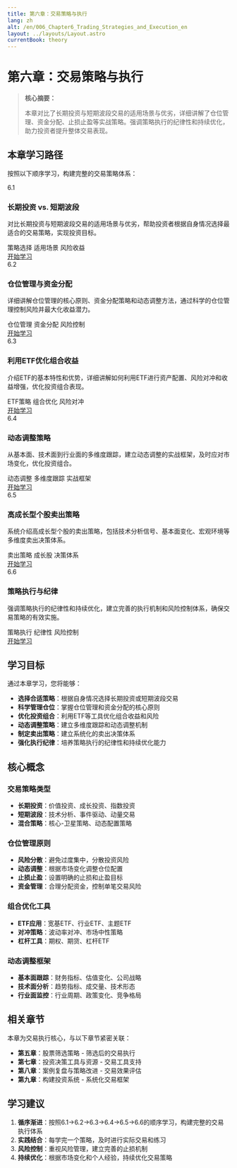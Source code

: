```yaml
---
title: 第六章：交易策略与执行
lang: zh
alt: /en/006_Chapter6_Trading_Strategies_and_Execution_en
layout: ../layouts/Layout.astro
currentBook: theory
---
```


# 第六章：交易策略与执行

> **核心摘要：**
> 
> 本章对比了长期投资与短期波段交易的适用场景与优劣，详细讲解了仓位管理、资金分配、止损止盈等实战策略。强调策略执行的纪律性和持续优化，助力投资者提升整体交易表现。

## 本章学习路径

按照以下顺序学习，构建完整的交易策略体系：

<div class="chapters-grid">
  <div class="chapter-card">
    <div class="chapter-header">
      <span class="chapter-number">6.1</span>
      <h3>长期投资 vs. 短期波段</h3>
    </div>
    <p>对比长期投资与短期波段交易的适用场景与优劣，帮助投资者根据自身情况选择最适合的交易策略，实现投资目标。</p>
    <div class="chapter-features">
      <span class="feature-tag">策略选择</span>
      <span class="feature-tag">适用场景</span>
      <span class="feature-tag">风险收益</span>
    </div>
    <a href="/006_Chapter6/6.1_Long_term_vs_Short_term_CN" class="chapter-link">开始学习</a>
  </div>

  <div class="chapter-card">
    <div class="chapter-header">
      <span class="chapter-number">6.2</span>
      <h3>仓位管理与资金分配</h3>
    </div>
    <p>详细讲解仓位管理的核心原则、资金分配策略和动态调整方法，通过科学的仓位管理控制风险并最大化收益潜力。</p>
    <div class="chapter-features">
      <span class="feature-tag">仓位管理</span>
      <span class="feature-tag">资金分配</span>
      <span class="feature-tag">风险控制</span>
    </div>
    <a href="/006_Chapter6/6.2_Position_Management_CN" class="chapter-link">开始学习</a>
  </div>

  <div class="chapter-card">
    <div class="chapter-header">
      <span class="chapter-number">6.3</span>
      <h3>利用ETF优化组合收益</h3>
    </div>
    <p>介绍ETF的基本特性和优势，详细讲解如何利用ETF进行资产配置、风险对冲和收益增强，优化投资组合表现。</p>
    <div class="chapter-features">
      <span class="feature-tag">ETF策略</span>
      <span class="feature-tag">组合优化</span>
      <span class="feature-tag">风险对冲</span>
    </div>
    <a href="/006_Chapter6/6.3_ETF_Optimization_CN" class="chapter-link">开始学习</a>
  </div>

  <div class="chapter-card">
    <div class="chapter-header">
      <span class="chapter-number">6.4</span>
      <h3>动态调整策略</h3>
    </div>
    <p>从基本面、技术面到行业面的多维度跟踪，建立动态调整的实战框架，及时应对市场变化，优化投资组合。</p>
    <div class="chapter-features">
      <span class="feature-tag">动态调整</span>
      <span class="feature-tag">多维度跟踪</span>
      <span class="feature-tag">实战框架</span>
    </div>
    <a href="/006_Chapter6/6.4_Dynamic_Adjustment_CN" class="chapter-link">开始学习</a>
  </div>

  <div class="chapter-card">
    <div class="chapter-header">
      <span class="chapter-number">6.5</span>
      <h3>高成长型个股卖出策略</h3>
    </div>
    <p>系统介绍高成长型个股的卖出策略，包括技术分析信号、基本面变化、宏观环境等多维度卖出决策体系。</p>
    <div class="chapter-features">
      <span class="feature-tag">卖出策略</span>
      <span class="feature-tag">成长股</span>
      <span class="feature-tag">决策体系</span>
    </div>
    <a href="/006_Chapter6/6.5_Growth_Stock_Exit_CN" class="chapter-link">开始学习</a>
  </div>

  <div class="chapter-card">
    <div class="chapter-header">
      <span class="chapter-number">6.6</span>
      <h3>策略执行与纪律</h3>
    </div>
    <p>强调策略执行的纪律性和持续优化，建立完善的执行机制和风险控制体系，确保交易策略的有效实施。</p>
    <div class="chapter-features">
      <span class="feature-tag">策略执行</span>
      <span class="feature-tag">纪律性</span>
      <span class="feature-tag">风险控制</span>
    </div>
    <a href="/006_Chapter6/6.6_Strategy_Execution_CN" class="chapter-link">开始学习</a>
  </div>
</div>

## 学习目标

通过本章学习，您将能够：

- **选择合适策略**：根据自身情况选择长期投资或短期波段交易
- **科学管理仓位**：掌握仓位管理和资金分配的核心原则
- **优化投资组合**：利用ETF等工具优化组合收益和风险
- **动态调整策略**：建立多维度跟踪和动态调整机制
- **制定卖出策略**：建立系统化的卖出决策体系
- **强化执行纪律**：培养策略执行的纪律性和持续优化能力

## 核心概念

### 交易策略类型
- **长期投资**：价值投资、成长投资、指数投资
- **短期波段**：技术分析、事件驱动、动量交易
- **混合策略**：核心-卫星策略、动态配置策略

### 仓位管理原则
- **风险分散**：避免过度集中，分散投资风险
- **动态调整**：根据市场变化调整仓位配置
- **止损止盈**：设置明确的止损和止盈目标
- **资金管理**：合理分配资金，控制单笔交易风险

### 组合优化工具
- **ETF应用**：宽基ETF、行业ETF、主题ETF
- **对冲策略**：波动率对冲、市场中性策略
- **杠杆工具**：期权、期货、杠杆ETF

### 动态调整框架
- **基本面跟踪**：财务指标、估值变化、公司战略
- **技术面分析**：趋势指标、成交量、技术形态
- **行业面监控**：行业周期、政策变化、竞争格局

## 相关章节

本章为交易执行核心，与以下章节紧密关联：

- **第五章**：股票筛选策略 - 筛选后的交易执行
- **第七章**：投资决策工具与资源 - 交易工具支持
- **第八章**：案例复盘与策略改进 - 交易效果评估
- **第九章**：构建投资系统 - 系统化交易框架

## 学习建议

1. **循序渐进**：按照6.1→6.2→6.3→6.4→6.5→6.6的顺序学习，构建完整的交易执行体系
2. **实践结合**：每学完一个策略，及时进行实际交易和练习
3. **风险控制**：重视风险管理，建立完善的止损机制
4. **持续优化**：根据市场变化和个人经验，持续优化交易策略
